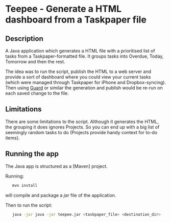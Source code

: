 # Teepee - Generate a HTML dashboard from a Taskpaper file

## Description

A Java application which generates a HTML file with a prioritised list of tasks
from a Taskpaper-formatted file. It groups tasks into Overdue, Today, Tomorrow
and then the rest.

The idea was to run the script, publish the HTML to a web server and provide a
sort of dashboard where you could view your current tasks (which were managed
through Taskpaper for iPhone and Dropbox-syncing). Then using [Guard] or
similar the generation and publish would be re-run on each saved change to the
file.


## Limitations

There are some limitations to the script. Although it generates the HTML, the
grouping it does ignores Projects. So you can end up with a big list of
seemingly random tasks to do (Projects provide handy context for to-do items).


## Running the app

The Java app is structured as a [Maven] project.

Running:

   ```sh
      mvn install
   ```
   
will compile and package a *jar* file of the application.

Then to run the script:

   ```sh
      java -jar java -jar teepee.jar <taskpaper_file> <destination_dir>
   ```


[Guard]: https://github.com/guard/guard
